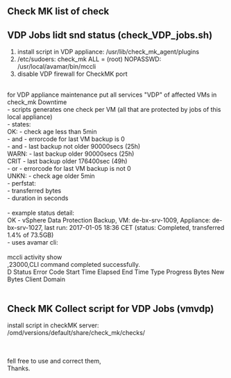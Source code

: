 
Check MK list of check
----------------
 
VDP Jobs lidt snd status (check_VDP_jobs.sh)
---

1. install script in VDP appliance: /usr/lib/check_mk_agent/plugins
2. /etc/sudoers:
   check_mk ALL = (root) NOPASSWD: /usr/local/avamar/bin/mccli
3. disable VDP firewall for CheckMK port
<br>
for VDP appliance maintenance put all services "VDP" of affected VMs in check_mk Downtime
<br>
- scripts generates one check per VM (all that are protected by jobs of this local appliance)<br>
- states:<br>
  OK:   - check age less than 5min<br>
        - and - errorcode for last VM backup is 0<br>
        - and - last backup not older 90000secs (25h)<br>
  WARN: - last backup older 90000secs (25h)<br>
  CRIT  - last backup older 176400sec (49h)<br>
        - or - errorcode for last VM backup is not 0<br>
  UNKN: - check age older 5min<br>
- perfstat:<br>
        - transferred bytes<br>
        - duration in seconds<br>
<br>
- example status detail:<br>
        OK - vSphere Data Protection Backup, VM: de-bx-srv-1009, Appliance: de-bx-srv-1027, last run: 2017-01-05 18:36 CET (status: Completed, transferred 1.4% of 73.5GB)<br>
- uses avamar cli:<br>
<br>
mccli activity show<br>
,23000,CLI command completed successfully.<br>
D               Status    Error Code Start Time           Elapsed     End Time             Type             Progress Bytes New Bytes Client         Domain<br>
<br>

Check MK Collect script for VDP Jobs  (vmvdp)
---
install script in checkMK server: /omd/versions/default/share/check_mk/checks/

<br>
<br>
fell free to use and correct them,
<br>
Thanks.

